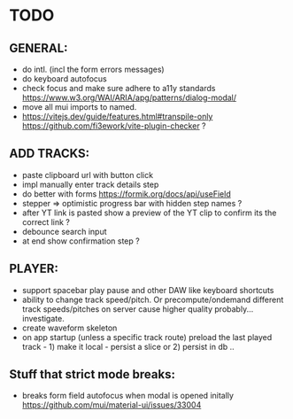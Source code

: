 # TODO

## GENERAL:

- do intl. (incl the form errors messages)
- do keyboard autofocus
- check focus and make sure adhere to a11y standards https://www.w3.org/WAI/ARIA/apg/patterns/dialog-modal/
- move all mui imports to named.
- https://vitejs.dev/guide/features.html#transpile-only https://github.com/fi3ework/vite-plugin-checker ?

## ADD TRACKS:

- paste clipboard url with button click
- impl manually enter track details step
- do better with forms https://formik.org/docs/api/useField
- stepper => optimistic progress bar with hidden step names ?
- after YT link is pasted show a preview of the YT clip to confirm its the correct link ?
- debounce search input
- at end show confirmation step ?

## PLAYER:

- support spacebar play pause and other DAW like keyboard shortcuts
- ability to change track speed/pitch. Or precompute/ondemand different track speeds/pitches on server cause higher quality probably... investigate.
- create waveform skeleton
- on app startup (unless a specific track route) preload the last played track - 1) make it local - persist a slice or 2) persist in db ..

## Stuff that strict mode breaks:

- breaks form field autofocus when modal is opened initally https://github.com/mui/material-ui/issues/33004


